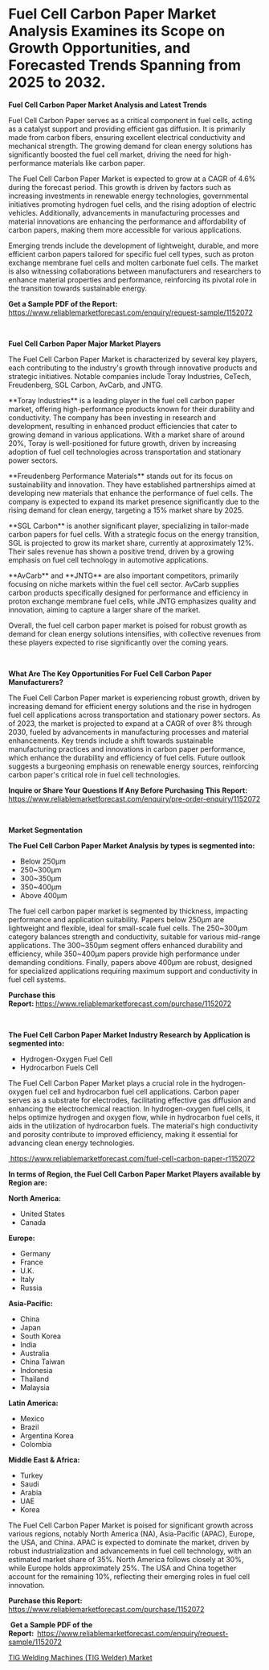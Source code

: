 <p><h1>Fuel Cell Carbon Paper Market Analysis Examines its Scope on Growth Opportunities, and Forecasted Trends Spanning from 2025 to 2032.</h1></p><p><strong>Fuel Cell Carbon Paper Market Analysis and Latest Trends</strong></p>
<p><p>Fuel Cell Carbon Paper serves as a critical component in fuel cells, acting as a catalyst support and providing efficient gas diffusion. It is primarily made from carbon fibers, ensuring excellent electrical conductivity and mechanical strength. The growing demand for clean energy solutions has significantly boosted the fuel cell market, driving the need for high-performance materials like carbon paper.</p><p>The Fuel Cell Carbon Paper Market is expected to grow at a CAGR of 4.6% during the forecast period. This growth is driven by factors such as increasing investments in renewable energy technologies, governmental initiatives promoting hydrogen fuel cells, and the rising adoption of electric vehicles. Additionally, advancements in manufacturing processes and material innovations are enhancing the performance and affordability of carbon papers, making them more accessible for various applications.</p><p>Emerging trends include the development of lightweight, durable, and more efficient carbon papers tailored for specific fuel cell types, such as proton exchange membrane fuel cells and molten carbonate fuel cells. The market is also witnessing collaborations between manufacturers and researchers to enhance material properties and performance, reinforcing its pivotal role in the transition towards sustainable energy.</p></p>
<p><strong>Get a Sample PDF of the Report:&nbsp;</strong> <a href="https://www.reliablemarketforecast.com/enquiry/request-sample/1152072?utm_campaign=2752&utm_medium=2&utm_source=Github&utm_content=ia&utm_term=28022025&utm_id=fuel-cell-carbon-paper">https://www.reliablemarketforecast.com/enquiry/request-sample/1152072</a></p>
<p>&nbsp;</p>
<p><strong>Fuel Cell Carbon Paper Major Market Players</strong></p>
<p><p>The Fuel Cell Carbon Paper Market is characterized by several key players, each contributing to the industry's growth through innovative products and strategic initiatives. Notable companies include Toray Industries, CeTech, Freudenberg, SGL Carbon, AvCarb, and JNTG.</p><p>**Toray Industries** is a leading player in the fuel cell carbon paper market, offering high-performance products known for their durability and conductivity. The company has been investing in research and development, resulting in enhanced product efficiencies that cater to growing demand in various applications. With a market share of around 20%, Toray is well-positioned for future growth, driven by increasing adoption of fuel cell technologies across transportation and stationary power sectors.</p><p>**Freudenberg Performance Materials** stands out for its focus on sustainability and innovation. They have established partnerships aimed at developing new materials that enhance the performance of fuel cells. The company is expected to expand its market presence significantly due to the rising demand for clean energy, targeting a 15% market share by 2025.</p><p>**SGL Carbon** is another significant player, specializing in tailor-made carbon papers for fuel cells. With a strategic focus on the energy transition, SGL is projected to grow its market share, currently at approximately 12%. Their sales revenue has shown a positive trend, driven by a growing emphasis on fuel cell technology in automotive applications.</p><p>**AvCarb** and **JNTG** are also important competitors, primarily focusing on niche markets within the fuel cell sector. AvCarb supplies carbon products specifically designed for performance and efficiency in proton exchange membrane fuel cells, while JNTG emphasizes quality and innovation, aiming to capture a larger share of the market.</p><p>Overall, the fuel cell carbon paper market is poised for robust growth as demand for clean energy solutions intensifies, with collective revenues from these players expected to rise significantly over the coming years.</p></p>
<p>&nbsp;</p>
<p><strong>What Are The Key Opportunities For Fuel Cell Carbon Paper Manufacturers?</strong></p>
<p><p>The Fuel Cell Carbon Paper market is experiencing robust growth, driven by increasing demand for efficient energy solutions and the rise in hydrogen fuel cell applications across transportation and stationary power sectors. As of 2023, the market is projected to expand at a CAGR of over 8% through 2030, fueled by advancements in manufacturing processes and material enhancements. Key trends include a shift towards sustainable manufacturing practices and innovations in carbon paper performance, which enhance the durability and efficiency of fuel cells. Future outlook suggests a burgeoning emphasis on renewable energy sources, reinforcing carbon paper's critical role in fuel cell technologies.</p></p>
<p><strong>Inquire or Share Your Questions If Any Before Purchasing This Report:</strong> <a href="https://www.reliablemarketforecast.com/enquiry/pre-order-enquiry/1152072?utm_campaign=2752&utm_medium=2&utm_source=Github&utm_content=ia&utm_term=28022025&utm_id=fuel-cell-carbon-paper">https://www.reliablemarketforecast.com/enquiry/pre-order-enquiry/1152072</a></p>
<p>&nbsp;</p>
<p><strong>Market Segmentation</strong></p>
<p><strong>The Fuel Cell Carbon Paper Market Analysis by types is segmented into:</strong></p>
<p><ul><li>Below 250μm</li><li>250~300μm</li><li>300~350μm</li><li>350~400μm</li><li>Above 400μm</li></ul></p>
<p><p>The fuel cell carbon paper market is segmented by thickness, impacting performance and application suitability. Papers below 250μm are lightweight and flexible, ideal for small-scale fuel cells. The 250~300μm category balances strength and conductivity, suitable for various mid-range applications. The 300~350μm segment offers enhanced durability and efficiency, while 350~400μm papers provide high performance under demanding conditions. Finally, papers above 400μm are robust, designed for specialized applications requiring maximum support and conductivity in fuel cell systems.</p></p>
<p><strong>Purchase this Report:&nbsp;</strong><a href="https://www.reliablemarketforecast.com/purchase/1152072?utm_campaign=2752&utm_medium=2&utm_source=Github&utm_content=ia&utm_term=28022025&utm_id=fuel-cell-carbon-paper">https://www.reliablemarketforecast.com/purchase/1152072</a></p>
<p>&nbsp;</p>
<p><strong>The Fuel Cell Carbon Paper Market Industry Research by Application is segmented into:</strong></p>
<p><ul><li>Hydrogen-Oxygen Fuel Cell</li><li>Hydrocarbon Fuels Cell</li></ul></p>
<p><p>The Fuel Cell Carbon Paper Market plays a crucial role in the hydrogen-oxygen fuel cell and hydrocarbon fuel cell applications. Carbon paper serves as a substrate for electrodes, facilitating effective gas diffusion and enhancing the electrochemical reaction. In hydrogen-oxygen fuel cells, it helps optimize hydrogen and oxygen flow, while in hydrocarbon fuel cells, it aids in the utilization of hydrocarbon fuels. The material's high conductivity and porosity contribute to improved efficiency, making it essential for advancing clean energy technologies.</p></p>
<p><a href="https://www.reliablemarketforecast.com/fuel-cell-carbon-paper-r1152072?utm_campaign=2752&utm_medium=2&utm_source=Github&utm_content=ia&utm_term=28022025&utm_id=fuel-cell-carbon-paper">&nbsp;https://www.reliablemarketforecast.com/fuel-cell-carbon-paper-r1152072</a></p>
<p><strong>In terms of Region, the Fuel Cell Carbon Paper Market Players available by Region are:</strong></p>
<p>
    <p> <strong> North America: </strong>
        <ul>
            <li>United States</li>
            <li>Canada</li>
        </ul>
        </p> 
    <p> <strong> Europe: </strong>
        <ul>
            <li>Germany</li>
            <li>France</li>
            <li>U.K.</li>
            <li>Italy</li>
            <li>Russia</li>
        </ul>
        </p> 
    <p> <strong> Asia-Pacific: </strong>
        <ul>
            <li>China</li>
            <li>Japan</li>
            <li>South Korea</li>
            <li>India</li>
            <li>Australia</li>
            <li>China Taiwan</li>
            <li>Indonesia</li>
            <li>Thailand</li>
            <li>Malaysia</li>
        </ul>
        </p> 
    <p> <strong> Latin America: </strong>
        <ul>
            <li>Mexico</li>
            <li>Brazil</li>
            <li>Argentina Korea</li>
            <li>Colombia</li>
        </ul>
        </p> 
    <p> <strong> Middle East & Africa: </strong>
        <ul>
            <li>Turkey</li>
            <li>Saudi</li>
            <li>Arabia</li>
            <li>UAE</li>
            <li>Korea</li>
        </ul>
    </p>
    </p>
<p><p>The Fuel Cell Carbon Paper Market is poised for significant growth across various regions, notably North America (NA), Asia-Pacific (APAC), Europe, the USA, and China. APAC is expected to dominate the market, driven by robust industrialization and advancements in fuel cell technology, with an estimated market share of 35%. North America follows closely at 30%, while Europe holds approximately 25%. The USA and China together account for the remaining 10%, reflecting their emerging roles in fuel cell innovation.</p></p>
<p><strong>Purchase this Report: </strong><a href="https://www.reliablemarketforecast.com/purchase/1152072?utm_campaign=2752&utm_medium=2&utm_source=Github&utm_content=ia&utm_term=28022025&utm_id=fuel-cell-carbon-paper">https://www.reliablemarketforecast.com/purchase/1152072</a></p>
<p>&nbsp;<strong>Get a Sample PDF of the Report:&nbsp;&nbsp;</strong><a href="https://www.reliablemarketforecast.com/enquiry/request-sample/1152072?utm_campaign=2752&utm_medium=2&utm_source=Github&utm_content=ia&utm_term=28022025&utm_id=fuel-cell-carbon-paper">https://www.reliablemarketforecast.com/enquiry/request-sample/1152072</a></p>
<p><strong></strong></p>
<p><p><a href="https://github.com/hervedeidadw/Market-Research-Report-List-1/blob/main/tig-welding-machines-tig-welder-market.md?utm_campaign=2752&utm_medium=2&utm_source=Github&utm_content=ia&utm_term=28022025&utm_id=fuel-cell-carbon-paper">TIG Welding Machines (TIG Welder) Market</a></p></p>